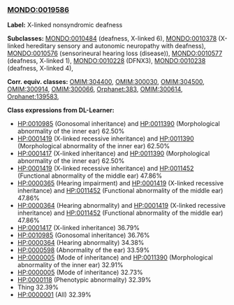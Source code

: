 
### [MONDO:0019586](http://purl.obolibrary.org/obo/MONDO_0019586)
**Label:** X-linked nonsyndromic deafness

**Subclasses:** [MONDO:0010484](http://purl.obolibrary.org/obo/MONDO_0010484) (deafness, X-linked 6), [MONDO:0010378](http://purl.obolibrary.org/obo/MONDO_0010378) (X-linked hereditary sensory and autonomic neuropathy with deafness), [MONDO:0010576](http://purl.obolibrary.org/obo/MONDO_0010576) (sensorineural hearing loss (disease)), [MONDO:0010577](http://purl.obolibrary.org/obo/MONDO_0010577) (deafness, X-linked 1), [MONDO:0010228](http://purl.obolibrary.org/obo/MONDO_0010228) (DFNX3), [MONDO:0010238](http://purl.obolibrary.org/obo/MONDO_0010238) (deafness, X-linked 4), 

**Corr. equiv. classes:** [OMIM:304400](http://purl.obolibrary.org/obo/OMIM_304400), [OMIM:300030](http://purl.obolibrary.org/obo/OMIM_300030), [OMIM:304500](http://purl.obolibrary.org/obo/OMIM_304500), [OMIM:300914](http://purl.obolibrary.org/obo/OMIM_300914), [OMIM:300066](http://purl.obolibrary.org/obo/OMIM_300066), [Orphanet:383](http://www.orpha.net/ORDO/Orphanet_383), [OMIM:300614](http://purl.obolibrary.org/obo/OMIM_300614), [Orphanet:139583](http://www.orpha.net/ORDO/Orphanet_139583), 

**Class expressions from DL-Learner:**

- [HP:0010985](http://purl.obolibrary.org/obo/HP_0010985) (Gonosomal inheritance) and [HP:0011390](http://purl.obolibrary.org/obo/HP_0011390) (Morphological abnormality of the inner ear) 62.50%
- [HP:0001419](http://purl.obolibrary.org/obo/HP_0001419) (X-linked recessive inheritance) and [HP:0011390](http://purl.obolibrary.org/obo/HP_0011390) (Morphological abnormality of the inner ear) 62.50%
- [HP:0001417](http://purl.obolibrary.org/obo/HP_0001417) (X-linked inheritance) and [HP:0011390](http://purl.obolibrary.org/obo/HP_0011390) (Morphological abnormality of the inner ear) 62.50%
- [HP:0001419](http://purl.obolibrary.org/obo/HP_0001419) (X-linked recessive inheritance) and [HP:0011452](http://purl.obolibrary.org/obo/HP_0011452) (Functional abnormality of the middle ear) 47.86%
- [HP:0000365](http://purl.obolibrary.org/obo/HP_0000365) (Hearing impairment) and [HP:0001419](http://purl.obolibrary.org/obo/HP_0001419) (X-linked recessive inheritance) and [HP:0011452](http://purl.obolibrary.org/obo/HP_0011452) (Functional abnormality of the middle ear) 47.86%
- [HP:0000364](http://purl.obolibrary.org/obo/HP_0000364) (Hearing abnormality) and [HP:0001419](http://purl.obolibrary.org/obo/HP_0001419) (X-linked recessive inheritance) and [HP:0011452](http://purl.obolibrary.org/obo/HP_0011452) (Functional abnormality of the middle ear) 47.86%
- [HP:0001417](http://purl.obolibrary.org/obo/HP_0001417) (X-linked inheritance) 36.79%
- [HP:0010985](http://purl.obolibrary.org/obo/HP_0010985) (Gonosomal inheritance) 36.76%
- [HP:0000364](http://purl.obolibrary.org/obo/HP_0000364) (Hearing abnormality) 34.38%
- [HP:0000598](http://purl.obolibrary.org/obo/HP_0000598) (Abnormality of the ear) 33.59%
- [HP:0000005](http://purl.obolibrary.org/obo/HP_0000005) (Mode of inheritance) and [HP:0011390](http://purl.obolibrary.org/obo/HP_0011390) (Morphological abnormality of the inner ear) 32.91%
- [HP:0000005](http://purl.obolibrary.org/obo/HP_0000005) (Mode of inheritance) 32.73%
- [HP:0000118](http://purl.obolibrary.org/obo/HP_0000118) (Phenotypic abnormality) 32.39%
- Thing 32.39%
- [HP:0000001](http://purl.obolibrary.org/obo/HP_0000001) (All) 32.39%


